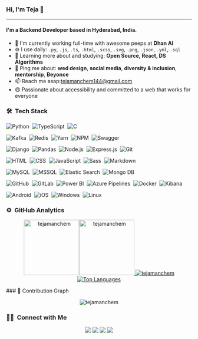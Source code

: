 ### Hi, I'm Teja 👋
---

#### I'm a Backend Developer based in Hyderabad, India.

- 🏢 I'm currently working full-time with awesome peeps at **Dhan AI**
- ⚙️ I use daily: `.py`, `.js`, `.ts`, `.html`, `.scss`, `.svg`, `.png`, `.json`, `.yml`, `.sql`
- 🌱 Learning more about and studying: **Open Source, React, DS Algorithms**
- 💬 Ping me about: **wed design**, **social media**, **diversity & inclusion**, **mentorship**, **Beyonce**
- 📫 Reach me asap:tejamanchem144@gmail.com
- 😄 Passionate about accessibility and committed to a web that works for everyone

### 🛠 &nbsp;Tech Stack
![Python](https://img.shields.io/badge/-Python-05122A?style=flat&logo=python)&nbsp;
![TypeScript](https://img.shields.io/badge/-TypeScript-05122A?style=flat&logo=typescript)&nbsp;
![C](https://img.shields.io/badge/-C-05122A?style=flat&logo=C&logoColor=A8B9CC)&nbsp;

![Kafka](https://img.shields.io/badge/-ApacheKafka-05122A?style=flat&logo=apachekafka)&nbsp;
![Redis](https://img.shields.io/badge/-redis-05122A?style=flat&logo=redis)&nbsp;
![Yarn](https://img.shields.io/badge/-Yarn-05122A?style=flat&logo=yarn)&nbsp;
![NPM](https://img.shields.io/badge/-npm-05122A?style=flat&logo=npm)&nbsp;
![Swagger](https://img.shields.io/badge/-Swagger-05122A?style=flat&logo=swagger)&nbsp;

![Django](https://img.shields.io/badge/-Django-05122A?style=flat&logo=django)&nbsp;
![Pandas](https://img.shields.io/badge/-Pandas-05122A?style=flat&logo=pandas)&nbsp;
![Node.js](https://img.shields.io/badge/-Node.js-05122A?style=flat&logo=node.js)&nbsp;
![Express.js](https://img.shields.io/badge/-Express.js-05122A?style=flat&logo=express)&nbsp;
![Git](https://img.shields.io/badge/-Git-05122A?style=flat&logo=git)


![HTML](https://img.shields.io/badge/-HTML-05122A?style=flat&logo=HTML5)&nbsp;
![CSS](https://img.shields.io/badge/-CSS-05122A?style=flat&logo=CSS3&logoColor=1572B6)&nbsp;
![JavaScript](https://img.shields.io/badge/-JavaScript-05122A?style=flat&logo=javascript)&nbsp;
![Sass](https://img.shields.io/badge/-Sass-05122A?style=flat&logo=sass)&nbsp;
![Markdown](https://img.shields.io/badge/-Markdown-05122A?style=flat&logo=markdown)

![MySQL](https://img.shields.io/badge/-MySQL-05122A?style=flat&logo=mysql&logoColor=FFA518)&nbsp;
![MSSQL](https://img.shields.io/badge/-MS_SQL-05122A?style=flat&logo=microsoftsqlserver)&nbsp;
![Elastic Search](https://img.shields.io/badge/-Elastic_Search-05122A?style=flat&logo=elastic&logoColor=skyblue)&nbsp;
![Mongo DB](https://img.shields.io/badge/-MongoDB-05122A?style=flat&logo=mongodb)

![GitHub](https://img.shields.io/badge/-GitHub-05122A?style=flat&logo=github)&nbsp;
![GitLab](https://img.shields.io/badge/-GitLab-05122A?style=flat&logo=gitlab)&nbsp;
![Power BI](https://img.shields.io/badge/-Power_BI-05122A?style=flat&logo=powerbi)&nbsp;
![Azure Pipelines](https://img.shields.io/badge/-Azure_Pipelines-05122A?style=flat&logo=azurepipelines)&nbsp;
![Docker](https://img.shields.io/badge/-Docker-05122A?style=flat&logo=docker)&nbsp;
![Kibana](https://img.shields.io/badge/-Kibana-05122A?style=flat&logo=kibana)&nbsp;


![Android](https://img.shields.io/badge/-Android-05122A?style=flat&logo=android)&nbsp;
![iOS](https://img.shields.io/badge/-iOS-05122A?style=flat&logo=iOS)&nbsp;
![Windows](https://img.shields.io/badge/-Windows-05122A?style=flat&logo=windows)&nbsp;
![Linux](https://img.shields.io/badge/-Linux-05122A?style=flat&logo=linux)&nbsp;

### ⚙️ &nbsp;GitHub Analytics

<p align="center">
<a href="https://github.com/tejamanchem">
<img  src="https://github-readme-stats.vercel.app/api/top-langs?username=tejamanchem&show_icons=true&locale=en&layout=compact&theme=nightowl&hide_border=true" alt="tejamanchem" height=150px/><img  src="https://github-readme-stats.vercel.app/api?username=tejamanchem&show_icons=true&locale=en&theme=nightowl&hide_border=true" alt="tejamanchem" height=150px />
  <img src="https://github-readme-streak-stats.herokuapp.com/?user=tejamanchem&theme=nightowl&hide_border=true" alt="tejamanchem"/>
</a>
<a href="https://github.com/tejamanchem" align="left"><img src="https://github-readme-stats.vercel.app/api/top-langs/?username=tejamanchem&langs_count=10&title_color=0891b2&text_color=ffffff&icon_color=0891b2&bg_color=1c1917&hide_border=true&locale=en&custom_title=Top%20%Languages" alt="Top Languages" /></a>
</p>
### 🤖 Contribution Graph 

<p align="center">
<img src="https://github-readme-activity-graph.cyclic.app/graph?username=tejamanchem&theme=react-dark&hide_border=true" alt="tejamanchem"/>
</p>

### 🤝🏻 &nbsp;Connect with Me

<p align="center">
<a href="https://tejamanchem.github.io/tejamanchem"><img src="https://img.shields.io/badge/-Website-00A5E9?style=flat&logo=googlechrome&logoColor=white"/></a>
<a href="mailto:tejamanchem144@gmail.com"><img src="https://img.shields.io/badge/-Mail-D14836?style=flat&logo=Gmail&logoColor=white"/></a>
<a href="https://www.linkedin.com/in/teja-sai-018665215"><img src="https://img.shields.io/badge/-LinkedIn-0077B5?style=flat&logo=Linkedin&logoColor=white"/></a>
<a href="https://www.hackerrank.com/tejamanchem144"><img src="https://img.shields.io/badge/-Hackerrank-32CD30?style=flat&logo=hackerrank&logoColor=white"/></a>
</p>
